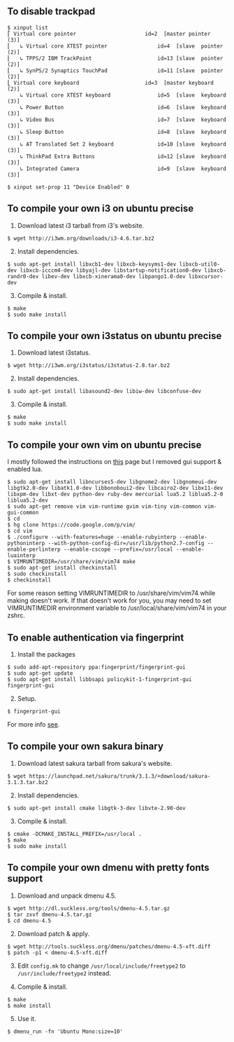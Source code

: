To disable trackpad
-------------------

```
$ xinput list
⎡ Virtual core pointer                      id=2  [master pointer  (3)]
⎜   ↳ Virtual core XTEST pointer                id=4  [slave  pointer  (2)]
⎜   ↳ TPPS/2 IBM TrackPoint                     id=13 [slave  pointer  (2)]
⎜   ↳ SynPS/2 Synaptics TouchPad                id=11 [slave  pointer  (2)]
⎣ Virtual core keyboard                     id=3  [master keyboard (2)]
    ↳ Virtual core XTEST keyboard               id=5  [slave  keyboard (3)]
    ↳ Power Button                              id=6  [slave  keyboard (3)]
    ↳ Video Bus                                 id=7  [slave  keyboard (3)]
    ↳ Sleep Button                              id=8  [slave  keyboard (3)]
    ↳ AT Translated Set 2 keyboard              id=10 [slave  keyboard (3)]
    ↳ ThinkPad Extra Buttons                    id=12 [slave  keyboard (3)]
    ↳ Integrated Camera                         id=9  [slave  keyboard (3)]

$ xinput set-prop 11 "Device Enabled" 0
```

To compile your own i3 on ubuntu precise
----------------------------------------

1. Download latest i3 tarball from i3's website.
```
$ wget http://i3wm.org/downloads/i3-4.6.tar.bz2
```

2. Install dependencies.
```
$ sudo apt-get install libxcb1-dev libxcb-keysyms1-dev libxcb-util0-dev libxcb-icccm4-dev libyajl-dev libstartup-notification0-dev libxcb-randr0-dev libev-dev libxcb-xinerama0-dev libpango1.0-dev libxcursor-dev
```

3. Compile & install.
```
$ make
$ sudo make install
```

To compile your own i3status on ubuntu precise
----------------------------------------------

1. Download latest i3status.
```
$ wget http://i3wm.org/i3status/i3status-2.8.tar.bz2
```

2. Install dependencies.
```
$ sudo apt-get install libasound2-dev libiw-dev libconfuse-dev
```

3. Compile & install.
```
$ make
$ sudo make install
```

To compile your own vim on ubuntu precise
-----------------------------------------

I mostly followed the instructions on
[this](https://github.com/Valloric/YouCompleteMe/wiki/Building-Vim-from-source)
page but I removed gui support & enabled lua.

```
$ sudo apt-get install libncurses5-dev libgnome2-dev libgnomeui-dev libgtk2.0-dev libatk1.0-dev libbonoboui2-dev libcairo2-dev libx11-dev libxpm-dev libxt-dev python-dev ruby-dev mercurial lua5.2 liblua5.2-0 liblua5.2-dev
$ sudo apt-get remove vim vim-runtime gvim vim-tiny vim-common vim-gui-common
$ cd
$ hg clone https://code.google.com/p/vim/
$ cd vim
$ ./configure --with-features=huge --enable-rubyinterp --enable-pythoninterp --with-python-config-dir=/usr/lib/python2.7-config --enable-perlinterp --enable-cscope --prefix=/usr/local --enable-luainterp
$ VIMRUNTIMEDIR=/usr/share/vim/vim74 make
$ sudo apt-get install checkinstall
$ sudo checkinstall
$ checkinstall
```

For some reason setting VIMRUNTIMEDIR to /usr/share/vim/vim74 while making
doesn't work. If that doesn't work for you, you may need to set VIMRUNTIMEDIR
environment variable to /usr/local/share/vim/vim74 in your zshrc.

To enable authentication via fingerprint
----------------------------------------

1. Install the packages
```
$ sudo add-apt-repository ppa:fingerprint/fingerprint-gui
$ sudo apt-get update
$ sudo apt-get install libbsapi policykit-1-fingerprint-gui fingerprint-gui
```

2. Setup.
```
$ fingerprint-gui
```

For more info [see](http://fcns.eu/2012/04/29/fingerprint-reader/).


To compile your own sakura binary
---------------------------------

1. Download latest sakura tarball from sakura's website.
```
$ wget https://launchpad.net/sakura/trunk/3.1.3/+download/sakura-3.1.3.tar.bz2
```

2. Install dependencies.
```
$ sudo apt-get install cmake libgtk-3-dev libvte-2.90-dev
```

3. Compile & install.
```
$ cmake -DCMAKE_INSTALL_PREFIX=/usr/local .
$ make
$ sudo make install
```

To compile your own dmenu with pretty fonts support
---------------------------------------------------

1. Download and unpack dmenu 4.5.
```
$ wget http://dl.suckless.org/tools/dmenu-4.5.tar.gz
$ tar zxvf dmenu-4.5.tar.gz
$ cd dmenu-4.5
```

2. Download patch & apply.
```
$ wget http://tools.suckless.org/dmenu/patches/dmenu-4.5-xft.diff
$ patch -p1 < dmenu-4.5-xft.diff
```

3. Edit `config.mk` to change `/usr/local/include/freetype2` to
`/usr/include/freetype2` instead.

4. Compile & install.
```
$ make
$ make install
```

5. Use it.
```
$ dmenu_run -fn 'Ubuntu Mono:size=10'
```
